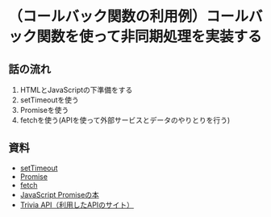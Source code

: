 # （コールバック関数の利用例）コールバック関数を使って非同期処理を実装する

## 話の流れ

1. HTMLとJavaScriptの下準備をする
2. setTimeoutを使う
3. Promiseを使う
4. fetchを使う(APIを使って外部サービスとデータのやりとりを行う)


## 資料

- [setTimeout](https://developer.mozilla.org/ja/docs/Web/API/WindowOrWorkerGlobalScope/setTimeout)
- [Promise](https://developer.mozilla.org/ja/docs/Web/JavaScript/Reference/Global_Objects/Promise)
- [fetch](https://developer.mozilla.org/ja/docs/Web/API/WindowOrWorkerGlobalScope/fetch)
- [JavaScript Promiseの本](https://azu.github.io/promises-book/)
- [Trivia API（利用したAPIのサイト）](https://opentdb.com/api_config.php)